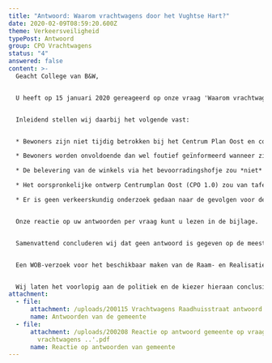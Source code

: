 ```yaml
---
title: "Antwoord: Waarom vrachtwagens door het Vughtse Hart?"
date: 2020-02-09T08:59:20.600Z
theme: Verkeersveiligheid
typePost: Antwoord
group: CPO Vrachtwagens
status: "4"
answered: false
content: >-
  Geacht College van B&W,


  U heeft op 15 januari 2020 gereageerd op onze vraag 'Waarom vrachtwagens door het Vughtse Hart?’ van 9 december 2019.


  Inleidend stellen wij daarbij het volgende vast:


  * Bewoners zijn niet tijdig betrokken bij het Centrum Plan Oost en commentaren van bewoners worden onvoldoende meegenomen

  * Bewoners worden onvoldoende dan wel foutief geïnformeerd wanneer zij vragen stellen

  * De belevering van de winkels via het bevoorradingshofje zou *niet* door de gemeente zijn afgedwongen. Terwijl uit de Raam- en Realisatieovereenkomst van 28-8-2017 en uit gesprekken met de projectontwikkelaar blijkt dat dit *wel* op verzoek van de gemeente is

  * Het oorspronkelijke ontwerp Centrumplan Oost (CPO 1.0) zou van tafel zijn gehaald omdat er problemen waren met de fundering. Uit betrouwbare bron is echter gebleken dat voor de projectontwikkelaar de verkeersveiligheidsproblematiek de directe aanleiding daarvoor was

  * Er is geen verkeerskundig onderzoek gedaan naar de gevolgen voor de verkeersveiligheid van bewoners en winkelend publiek voorafgaand aan het Centrum Plan Oost versie 2.0 terwijl bewoners daar wel om gevraagd hebben.


  Onze reactie op uw antwoorden per vraag kunt u lezen in de bijlage.


  Samenvattend concluderen wij dat geen antwoord is gegeven op de meeste vragen die VughtParticipeert en bewoners u hebben gesteld over het Centrumplan Oost.


  Een WOB-verzoek voor het beschikbaar maken van de Raam- en Realisatieovereenkomst CPO 2.0 met bijbehorende gespreksnotities over de verschillende beleveringsopties zal hierop volgen.


  Wij laten het voorlopig aan de politiek en de kiezer hieraan conclusies te verbinden.
attachment:
  - file:
      attachment: /uploads/200115 Vrachtwagens Raadhuisstraat antwoord gemeente.pdf
      name: Antwoorden van de gemeente
  - file:
      attachment: /uploads/200208 Reactie op antwoord gemeente op vraag 'Waarom
        vrachtwagens ..'.pdf
      name: Reactie op antwoorden van gemeente
---
```

